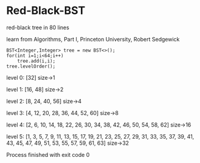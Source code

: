 # Red-Black-BST
red-black tree in 80 lines

learn from Algorithms, Part I, Princeton University, Robert Sedgewick



    BST<Integer,Integer> tree = new BST<>();
    for(int i=1;i<64;i++)
        tree.add(i,i);
    tree.levelOrder();
        
level 0:
[32] size->1

level 1:
[16, 48] size->2

level 2:
[8, 24, 40, 56] size->4

level 3:
[4, 12, 20, 28, 36, 44, 52, 60] size->8

level 4:
[2, 6, 10, 14, 18, 22, 26, 30, 34, 38, 42, 46, 50, 54, 58, 62] size->16

level 5:
[1, 3, 5, 7, 9, 11, 13, 15, 17, 19, 21, 23, 25, 27, 29, 31, 33, 35, 37, 39, 41, 43, 45, 47, 49, 51, 53, 55, 57, 59, 61, 63] size->32

Process finished with exit code 0

